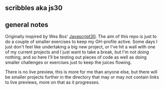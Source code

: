 ## scribbles aka js30

## general notes
Originally inspired by Wes Bos' [Javascript30](https://javascript30.com/). The aim of this repo is just to do a couple of smaller exercises to keep my GH-profile active. Some days I just don't feel like undertaking a big new project, or I've hit a wall with one of my current projects and I just want to take a break, but I'm not doing nothing, and so here I'll be testing out pieces of code as well as doing smaller challenges or exercises just to keep the juices flowing.

There is no live preview, this is more for me than anyone else, but there will be smaller projects further in the directory that may or may not contain links to live previews, more on that as it progresses.